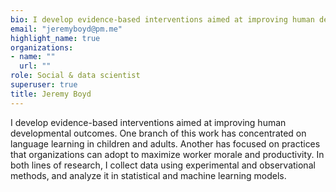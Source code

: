 ```yaml
---
bio: I develop evidence-based interventions aimed at improving human developmental outcomes.
email: "jeremyboyd@pm.me"
highlight_name: true
organizations:
- name: ""
  url: ""
role: Social & data scientist
superuser: true
title: Jeremy Boyd
---
```


I develop evidence-based interventions aimed at improving human developmental outcomes. One branch of this work has concentrated on language learning in children and adults. Another has focused on practices that organizations can adopt to maximize worker morale and productivity. In both lines of research, I collect data using experimental and observational methods, and analyze it in statistical and machine learning models.

<!-- 
Uncomment this to show a "download resume" link
{{< icon name="download" pack="fas" >}} Download my {{< staticref "uploads/resume.pdf" "newtab" >}}resumé{{< /staticref >}}. 

social:
- icon: envelope
  icon_pack: fas
  link: /#contact
- display:
    header: true
  icon: twitter
  icon_pack: fab
  label: Follow me on Twitter
  link: https://twitter.com/GeorgeCushen
- icon: graduation-cap
  icon_pack: fas
  link: https://scholar.google.co.uk/citations?user=sIwtMXoAAAAJ
- icon: github
  icon_pack: fab
  link: https://github.com/gcushen
- icon: linkedin
  icon_pack: fab
  link: https://www.linkedin.com/

education:
  courses:
  - course: PhD in Artificial Intelligence
    institution: Stanford University
    year: 2012
  - course: MEng in Artificial Intelligence
    institution: Massachusetts Institute of Technology
    year: 2009
  - course: BSc in Artificial Intelligence
    institution: Massachusetts Institute of Technology
    year: 2008

interests:
- Artificial Intelligence
- Computational Linguistics
- Information Retrieval
-->
